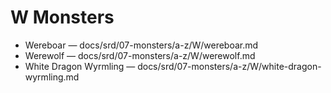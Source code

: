 # W Monsters

- Wereboar — docs/srd/07-monsters/a-z/W/wereboar.md
- Werewolf — docs/srd/07-monsters/a-z/W/werewolf.md
- White Dragon Wyrmling — docs/srd/07-monsters/a-z/W/white-dragon-wyrmling.md
